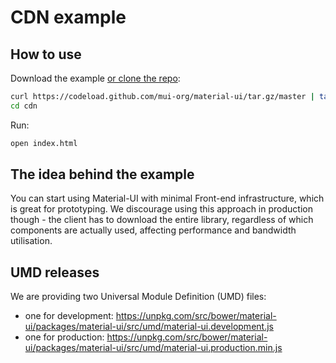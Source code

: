 # CDN example

## How to use

Download the example [or clone the repo](https://github.com/mui-org/material-ui):

```bash
curl https://codeload.github.com/mui-org/material-ui/tar.gz/master | tar -xz --strip=2  material-ui-master/examples/cdn
cd cdn
```

Run:

```bash
open index.html
```

## The idea behind the example

You can start using Material-UI with minimal Front-end infrastructure,
which is great for prototyping. We discourage using this approach in production though -
the client has to download the entire library, regardless of which components are actually used,
affecting performance and bandwidth utilisation.

## UMD releases

We are providing two Universal Module Definition (UMD) files:

- one for development: https://unpkg.com/src/bower/material-ui/packages/material-ui/src/umd/material-ui.development.js
- one for production: https://unpkg.com/src/bower/material-ui/packages/material-ui/src/umd/material-ui.production.min.js
